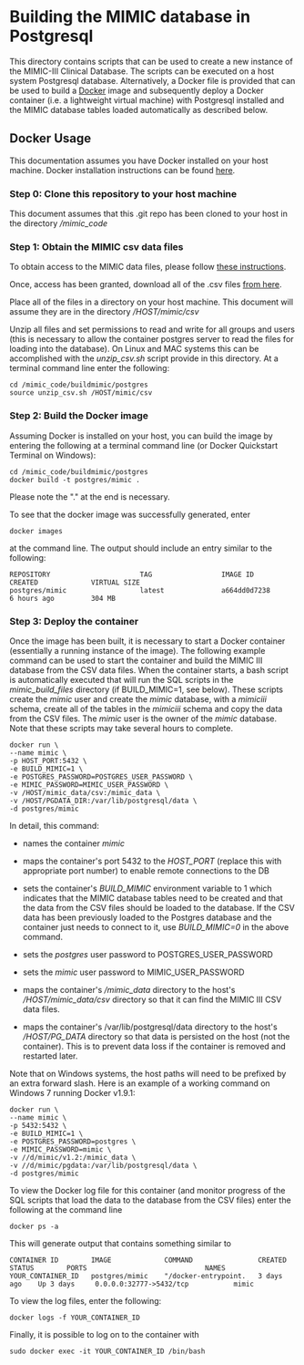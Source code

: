 # Building the MIMIC database in Postgresql

This directory contains scripts that can be used to create a new instance of the MIMIC-III
Clinical Database. The scripts can be executed on a host system Postgresql database.
Alternatively, a Docker file is provided that can be used to build a
[Docker](https://www.docker.com/) image and subsequently deploy a Docker container (i.e.
a lightweight virtual machine) with Postgresql installed and the MIMIC database tables
loaded automatically as described below.

## Docker Usage

This documentation assumes you have Docker installed on your host machine. Docker
installation instructions can be found [here](https://docs.docker.com/).

### Step 0: Clone this repository to your host machine

This document assumes that this .git repo has been cloned to your host in the directory
*/mimic_code*

### Step 1: Obtain the MIMIC csv data files

To obtain access to the MIMIC data files, please follow
[these instructions](http://mimic.physionet.org/gettingstarted/access/).

Once, access has been granted, download all of the .csv files
[from here](https://physionet.org/works/MIMICIIIClinicalDatabase/files/).

Place all of the files in a directory on your host machine. This document will assume
they are in the directory */HOST/mimic/csv*

Unzip all files and set permissions to read and write for all groups and users (this is
necessary to allow the container postgres server to read the files for loading into
the database). On Linux and MAC systems this can be accomplished with the *unzip_csv.sh*
script provide in this directory. At a terminal
command line enter the following:

    cd /mimic_code/buildmimic/postgres
    source unzip_csv.sh /HOST/mimic/csv

### Step 2: Build the Docker image

Assuming Docker is installed on your host, you can build the image by entering the
following at a terminal command line (or Docker Quickstart Terminal on Windows):

    cd /mimic_code/buildmimic/postgres
    docker build -t postgres/mimic .

Please note the "." at the end is necessary.

To see that the docker image was successfully generated, enter

    docker images

at the command line. The output should include an entry similar to the following:

    REPOSITORY                      TAG                 IMAGE ID            CREATED             VIRTUAL SIZE
    postgres/mimic                  latest              a664dd0d7238        6 hours ago         304 MB

### Step 3: Deploy the container

Once the image has been built, it is necessary to start a Docker container (essentially a
running instance of the image). The following example command can be used to start the
container and build the MIMIC III database from the CSV data files. When the container
starts, a bash script is automatically executed that will run the SQL scripts in the
*mimic_build_files* directory (if BUILD_MIMIC=1, see below). These scripts create
the *mimic* user and create the *mimic* database, with a *mimiciii* schema, create all
of the tables in the *mimiciii* schema and copy the data from the CSV files. The *mimic* user
is the owner of the *mimic* database. Note that these scripts may take several hours to complete.

    docker run \
    --name mimic \
    -p HOST_PORT:5432 \
    -e BUILD_MIMIC=1 \
    -e POSTGRES_PASSWORD=POSTGRES_USER_PASSWORD \
    -e MIMIC_PASSWORD=MIMIC_USER_PASSWORD \
    -v /HOST/mimic_data/csv:/mimic_data \
    -v /HOST/PGDATA_DIR:/var/lib/postgresql/data \
    -d postgres/mimic

In detail, this command:

* names the container *mimic*

* maps the container's port 5432 to the *HOST_PORT* (replace this with appropriate port number)
to enable remote connections to the DB

* sets the container's *BUILD_MIMIC* environment variable to 1 which indicates that the MIMIC database
tables need to be created and that the data from the CSV files should be loaded to the database. If the
CSV data has been previously loaded to the Postgres database and the container just needs to connect
to it, use *BUILD_MIMIC=0* in the above command.

* sets the *postgres* user password to POSTGRES_USER_PASSWORD

* sets the *mimic* user password to MIMIC_USER_PASSWORD

* maps the container's */mimic_data* directory to the host's */HOST/mimic_data/csv* directory
so that it can find the MIMIC III CSV data files.

* maps the container's /var/lib/postgresql/data directory to the host's */HOST/PG_DATA*
directory so that data is persisted on the host (not the container). This is to
prevent data loss if the container is removed and restarted later.

Note that on Windows systems, the host paths will need to be prefixed by an extra forward slash. Here is an example of a working command on Windows 7 running Docker v1.9.1:

    docker run \
    --name mimic \
    -p 5432:5432 \
    -e BUILD_MIMIC=1 \
    -e POSTGRES_PASSWORD=postgres \
    -e MIMIC_PASSWORD=mimic \
    -v //d/mimic/v1.2:/mimic_data \
    -v //d/mimic/pgdata:/var/lib/postgresql/data \
    -d postgres/mimic

To view the Docker log file for this container (and monitor progress of the SQL scripts that
load the data to the database from the CSV files) enter the following at the command line

    docker ps -a

This will generate output that contains something similar to

    CONTAINER ID        IMAGE             COMMAND                CREATED       STATUS        PORTS                             NAMES
    YOUR_CONTAINER_ID   postgres/mimic    "/docker-entrypoint.   3 days ago    Up 3 days     0.0.0.0:32777->5432/tcp           mimic

To view the log files, enter the following:

    docker logs -f YOUR_CONTAINER_ID

Finally, it is possible to log on to the container with

    sudo docker exec -it YOUR_CONTAINER_ID /bin/bash
